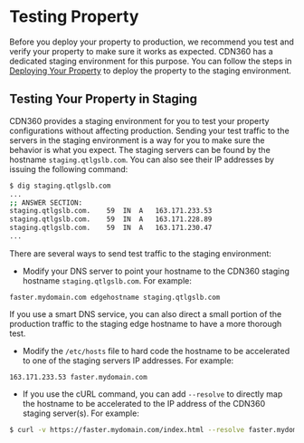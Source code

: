 # Testing Property

Before you deploy your property to production, we recommend you test and verify your property to make sure it works as expected. CDN360 has a dedicated staging environment for this purpose. You can follow the steps in [Deploying Your Property](</docs/portal/properties/deploying-property.md>) to deploy the property to the staging environment.

## Testing Your Property in Staging

CDN360 provides a staging environment for you to test your property configurations without affecting production. Sending your test traffic to the servers in the staging environment is a way for you to make sure the behavior is what you expect. The staging servers can be found by the hostname `staging.qtlgslb.com`. You can also see their IP addresses by issuing the following command:

```bash
$ dig staging.qtlgslb.com
...
;; ANSWER SECTION:
staging.qtlgslb.com.	59	IN	A	163.171.233.53
staging.qtlgslb.com.	59	IN	A	163.171.228.89
staging.qtlgslb.com.	59	IN	A	163.171.230.47
...
```

There are several ways to send test traffic to the staging environment:


- Modify your DNS server to point your hostname to the CDN360 staging hostname ```staging.qtlgslb.com```. For example:

```
faster.mydomain.com edgehostname staging.qtlgslb.com
```

If you use a smart DNS service, you can also direct a small portion of the production traffic to the staging edge hostname to have a more thorough test.
- Modify the ```/etc/hosts``` file to hard code the hostname to be accelerated to one of the staging servers IP addresses. For example:


```
163.171.233.53 faster.mydomain.com
```
- If you use the cURL command, you can add ```--resolve``` to directly map the hostname to be accelerated to the IP address of the CDN360 staging server(s). For example:

```bash
$ curl -v https://faster.mydomain.com/index.html --resolve faster.mydomain.com:443:163.171.233.53
```
